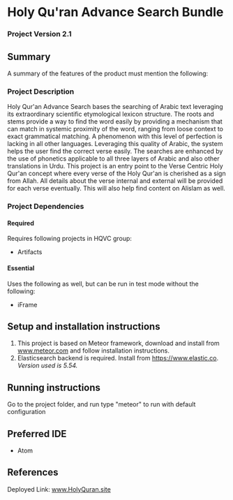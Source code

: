 # Holy Qu'ran Advance Search Bundle
### Project Version 2.1

## Summary

A summary of the features of the product must mention the following:

### Project Description
Holy Qur'an Advance Search bases the searching of Arabic text leveraging its extraordinary scientific etymological lexicon structure. 
The roots and stems provide a way to find the word easily by providing a mechanism that can match in systemic proximity of the word, ranging from loose context to exact grammatical matching. A phenomenon with this level of perfection is lacking in all other languages. Leveraging this quality of Arabic, the system helps the user find the correct verse easily.
The searches are enhanced by the use of phonetics applicable to all three layers of Arabic and also other translations in Urdu. 
This project is an entry point to the Verse Centric Holy Qur'an concept where every verse of the Holy Qur'an is cherished as a sign from Allah. All details about the verse internal and external will be provided for each verse eventually. This will also help find content on Alislam as well.

### Project Dependencies
#### Required
Requires following projects in HQVC group:
 * Artifacts

#### Essential
Uses the following as well, but can be run in test mode without the following:
 * iFrame

## Setup and installation instructions

1. This project is based on Meteor framework, download and install from
www.meteor.com and follow installation instructions.
1. Elasticsearch backend is required. Install from https://www.elastic.co.  
*Version used is 5.54.*

## Running instructions

Go to the project folder, and run type "meteor" to run with default configuration


## Preferred IDE

* Atom

## References
Deployed Link: www.HolyQuran.site

